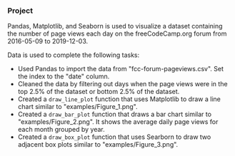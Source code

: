 ### Project

Pandas, Matplotlib, and Seaborn is used to visualize a dataset containing the number of page views each day on the freeCodeCamp.org forum from 2016-05-09 to 2019-12-03.

Data is used to complete the following tasks:
* Used Pandas to import the data from "fcc-forum-pageviews.csv". Set the index to the "date" column.
* Cleaned the data by filtering out days when the page views were in the top 2.5% of the dataset or bottom 2.5% of the dataset.
* Created a `draw_line_plot` function that uses Matplotlib to draw a line chart similar to "examples/Figure_1.png".
* Created a `draw_bar_plot` function that draws a bar chart similar to "examples/Figure_2.png". It shows the average daily page views for each month grouped by year.
* Created a `draw_box_plot` function that uses Searborn to draw two adjacent box plots similar to "examples/Figure_3.png". 
